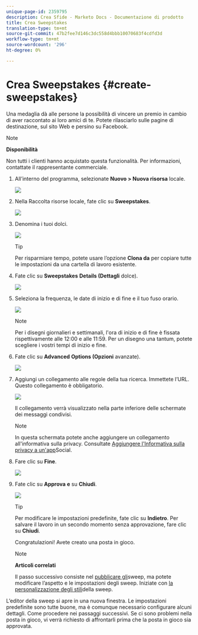 ```yaml
---
unique-page-id: 2359795
description: Crea Sfide - Marketo Docs - Documentazione di prodotto
title: Crea Sweepstakes
translation-type: tm+mt
source-git-commit: 47b2fee7d146c3dc558d4bbb10070683f4cdfd3d
workflow-type: tm+mt
source-wordcount: '296'
ht-degree: 0%

---
```



# Crea Sweepstakes {#create-sweepstakes}

Una medaglia dà alle persone la possibilità di vincere un premio in cambio di aver raccontato ai loro amici di te. Potete rilasciarlo sulle pagine di destinazione, sul sito Web e persino su Facebook.

>[!NOTE]
>
>**Disponibilità**
>
>Non tutti i clienti hanno acquistato questa funzionalità. Per informazioni, contattate il rappresentante commerciale.

1. All’interno del programma, selezionate **Nuovo > Nuova risorsa** locale.

   ![](assets/image2014-9-25-17-3a29-3a20.png)

1. Nella Raccolta risorse locale, fate clic su **Sweepstakes**.

   ![](assets/image2014-9-25-17-3a29-3a31.png)

1. Denomina i tuoi dolci.

   ![](assets/image2014-9-25-17-3a29-3a50.png)

   >[!TIP]
   >
   >Per risparmiare tempo, potete usare l’opzione **Clona da** per copiare tutte le impostazioni da una cartella di lavoro esistente.

1. Fate clic su **Sweepstakes** **Details (Dettagli** dolce).

   ![](assets/image2014-9-25-17-3a32-3a37.png)

1. Seleziona la frequenza, le date di inizio e di fine e il tuo fuso orario.

   ![](assets/image2014-9-25-17-3a32-3a43.png)

   >[!NOTE]
   >
   >Per i disegni giornalieri e settimanali, l&#39;ora di inizio e di fine è fissata rispettivamente alle 12:00 e alle 11:59. Per un disegno una tantum, potete scegliere i vostri tempi di inizio e fine.

1. Fate clic su **Advanced** **Options (Opzioni** avanzate).

   ![](assets/image2014-9-25-17-3a33-3a19.png)

1. Aggiungi un collegamento alle regole della tua ricerca. Immettete l’URL. Questo collegamento è obbligatorio.

   ![](assets/image2014-9-25-17-3a33-3a30.png)

   Il collegamento verrà visualizzato nella parte inferiore delle schermate dei messaggi condivisi.

   >[!NOTE]
   >
   >In questa schermata potete anche aggiungere un collegamento all&#39;informativa sulla privacy. Consultate [Aggiungere l&#39;Informativa sulla privacy a un&#39;app](../../../../product-docs/demand-generation/social/social-functions/add-your-privacy-policy-to-a-social-app.md)Social.

1. Fare clic su **Fine**.

   ![](assets/image2014-9-25-17-3a34-3a2.png)

1. Fate clic su **Approva** **e** su **Chiudi**.

   ![](assets/image2014-9-25-17-3a34-3a15.png)

   >[!TIP]
   >
   >Per modificare le impostazioni predefinite, fate clic su **Indietro**. Per salvare il lavoro in un secondo momento senza approvazione, fare clic su **Chiudi**.

   Congratulazioni! Avete creato una posta in gioco.

   >[!NOTE]
   >
   >**Articoli correlati**
   >
   >Il passo successivo consiste nel [pubblicare gli](publish-a-sweepstakes.md)sweep, ma potete modificare l’aspetto e le impostazioni degli sweep. Iniziate con [la personalizzazione degli stili](customize-sweepstakes-styles.md)della sweep.

L’editor della sweep si apre in una nuova finestra. Le impostazioni predefinite sono tutte buone, ma è comunque necessario configurare alcuni dettagli. Come procedere nei passaggi successivi.                    Se ci sono problemi nella posta in gioco, vi verrà richiesto di affrontarli prima che la posta in gioco sia approvata.